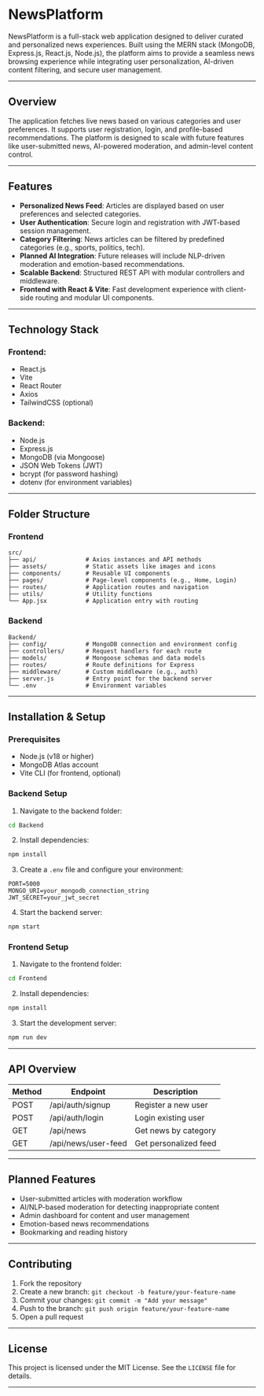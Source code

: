 
# NewsPlatform

NewsPlatform is a full-stack web application designed to deliver curated and personalized news experiences. Built using the MERN stack (MongoDB, Express.js, React.js, Node.js), the platform aims to provide a seamless news browsing experience while integrating user personalization, AI-driven content filtering, and secure user management.

---

## Overview

The application fetches live news based on various categories and user preferences. It supports user registration, login, and profile-based recommendations. The platform is designed to scale with future features like user-submitted news, AI-powered moderation, and admin-level content control.

---

## Features

- **Personalized News Feed**: Articles are displayed based on user preferences and selected categories.
- **User Authentication**: Secure login and registration with JWT-based session management.
- **Category Filtering**: News articles can be filtered by predefined categories (e.g., sports, politics, tech).
- **Planned AI Integration**: Future releases will include NLP-driven moderation and emotion-based recommendations.
- **Scalable Backend**: Structured REST API with modular controllers and middleware.
- **Frontend with React & Vite**: Fast development experience with client-side routing and modular UI components.

---

## Technology Stack

### Frontend:
- React.js
- Vite
- React Router
- Axios
- TailwindCSS (optional)

### Backend:
- Node.js
- Express.js
- MongoDB (via Mongoose)
- JSON Web Tokens (JWT)
- bcrypt (for password hashing)
- dotenv (for environment variables)

---

## Folder Structure

### Frontend

```
src/
├── api/              # Axios instances and API methods
├── assets/           # Static assets like images and icons
├── components/       # Reusable UI components
├── pages/            # Page-level components (e.g., Home, Login)
├── routes/           # Application routes and navigation
├── utils/            # Utility functions
└── App.jsx           # Application entry with routing
```

### Backend

```
Backend/
├── config/           # MongoDB connection and environment config
├── controllers/      # Request handlers for each route
├── models/           # Mongoose schemas and data models
├── routes/           # Route definitions for Express
├── middleware/       # Custom middleware (e.g., auth)
├── server.js         # Entry point for the backend server
└── .env              # Environment variables
```

---

## Installation & Setup

### Prerequisites
- Node.js (v18 or higher)
- MongoDB Atlas account
- Vite CLI (for frontend, optional)

### Backend Setup

1. Navigate to the backend folder:
```bash
cd Backend
```

2. Install dependencies:
```bash
npm install
```

3. Create a `.env` file and configure your environment:
```
PORT=5000
MONGO_URI=your_mongodb_connection_string
JWT_SECRET=your_jwt_secret
```

4. Start the backend server:
```bash
npm start
```

### Frontend Setup

1. Navigate to the frontend folder:
```bash
cd Frontend
```

2. Install dependencies:
```bash
npm install
```

3. Start the development server:
```bash
npm run dev
```

---

## API Overview

| Method | Endpoint              | Description               |
|--------|-----------------------|---------------------------|
| POST   | /api/auth/signup      | Register a new user       |
| POST   | /api/auth/login       | Login existing user       |
| GET    | /api/news             | Get news by category      |
| GET    | /api/news/user-feed   | Get personalized feed     |

---

## Planned Features

- User-submitted articles with moderation workflow
- AI/NLP-based moderation for detecting inappropriate content
- Admin dashboard for content and user management
- Emotion-based news recommendations
- Bookmarking and reading history

---

## Contributing

1. Fork the repository
2. Create a new branch: `git checkout -b feature/your-feature-name`
3. Commit your changes: `git commit -m "Add your message"`
4. Push to the branch: `git push origin feature/your-feature-name`
5. Open a pull request

---

## License

This project is licensed under the MIT License. See the `LICENSE` file for details.

---
